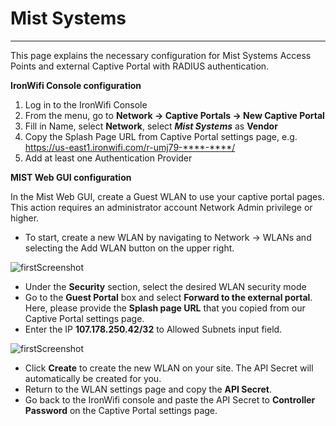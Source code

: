 # **Mist Systems**

---

This page explains the necessary configuration for Mist Systems Access Points and external Captive Portal with RADIUS authentication.

**IronWifi Console configuration**

1. Log in to the IronWifi Console
2. From the menu, go to **Network -> Captive Portals -> New Captive Portal**
3. Fill in Name, select **Network**, select **_Mist Systems_** as **Vendor**
4. Copy the Splash Page URL from Captive Portal settings page, e.g. https://us-east1.ironwifi.com/r-umj79-****-****/
5. Add at least one Authentication Provider

**MIST Web GUI configuration**

In the Mist Web GUI, create a Guest WLAN to use your captive portal pages. This action requires an administrator account Network Admin privilege or higher.


- To start, create a new WLAN by navigating to Network -> WLANs and selecting the Add WLAN button on the upper right.

![firstScreenshot](https://raw.githubusercontent.com/IronWifi/docs/master/configuration-guides/MIST/mist1.png)


- Under the **Security** section, select the desired WLAN security mode
- Go to the **Guest Portal** box and select **Forward to the external portal**.  Here, please provide the **Splash page URL** that you copied from our Captive Portal settings page.
- Enter the IP **107.178.250.42/32** to Allowed Subnets input field.

![firstScreenshot](https://raw.githubusercontent.com/IronWifi/docs/master/configuration-guides/MIST/mist2.png)


- Click **Create** to create the new WLAN on your site. The API Secret will automatically be created for you.
- Return to the WLAN settings page and copy the **API Secret**.
- Go back to the IronWifi console and paste the API Secret to **Controller Password** on the Captive Portal settings page.
